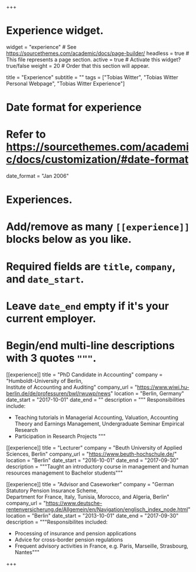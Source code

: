 +++
# Experience widget.
widget = "experience"  # See https://sourcethemes.com/academic/docs/page-builder/
headless = true  # This file represents a page section.
active = true  # Activate this widget? true/false
weight = 20  # Order that this section will appear.

title = "Experience"
subtitle = ""
tags = ["Tobias Witter", "Tobias Witter Personal Webpage", "Tobias Witter Experience"]

# Date format for experience
#   Refer to https://sourcethemes.com/academic/docs/customization/#date-format
date_format = "Jan 2006"

# Experiences.
#   Add/remove as many `[[experience]]` blocks below as you like.
#   Required fields are `title`, `company`, and `date_start`.
#   Leave `date_end` empty if it's your current employer.
#   Begin/end multi-line descriptions with 3 quotes `"""`.
[[experience]]
  title = "PhD Candidate in Accounting"
  company = "Humboldt-University of Berlin,<br> Institute of Accounting and Auditing"
  company_url = "https://www.wiwi.hu-berlin.de/de/professuren/bwl/rwuwp/news"
  location = "Berlin, Germany"
  date_start = "2017-10-01"
  date_end = ""
  description = """
  Responsibilities include:
  
  * Teaching tutorials in Managerial Accounting, Valuation, Accounting Theory and Earnings Management, Undergraduate Seminar Empirical Research
  * Participation in Research Projects
  """

[[experience]]
  title = "Lecturer"
  company = "Beuth University of Applied Sciences, Berlin"
  company_url = "https://www.beuth-hochschule.de/"
  location = "Berlin"
  date_start = "2016-10-01"
  date_end = "2017-09-30"
  description = """Taught an introductory course in management and human resources management to Bachelor students"""
  
[[experience]]
  title = "Advisor and Caseworker"
  company = "German Statutory Pension Insurance Scheme, <br> Department for France, Italy, Tunisia, Morocco, and Algeria, Berlin"
  company_url = "https://www.deutsche-rentenversicherung.de/Allgemein/en/Navigation/englisch_index_node.html"
  location = "Berlin"
  date_start = "2013-10-01"
  date_end = "2017-09-30"
  description = """Responsibilites included:
  
  * Processing of insurance and pension applications
  * Advice for cross-border pension regulations
  * Frequent advisory activities in France, e.g. Paris, Marseille, Strasbourg, Nantes"""

+++

